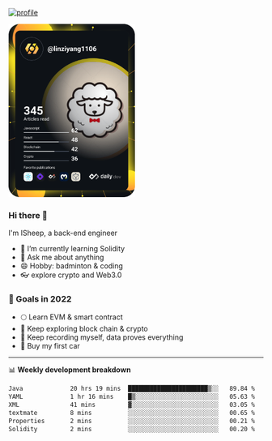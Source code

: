 [![profile](https://user-images.githubusercontent.com/54968314/208005045-e4b42f3b-833d-4242-bfcc-e764865553a2.svg)](https://www.calligrapher.ai/)

<a href="https://app.daily.dev/linziyang1106"><img src="/devcard.png" width="250" alt="ISheep's Dev Card"/></a>

### Hi there 🐏

I'm ISheep, a back-end engineer

- 🔭 I’m currently learning Solidity
- 💬 Ask me about anything
- 😄 Hobby: badminton & coding
- 👓 explore crypto and Web3.0

### 🚀 Goals in 2022
+ 🌕 Learn EVM & smart contract
+ 🤔 Keep exploring block chain & crypto
+ 🐏 Keep recording myself, data proves everything
+ 🚗 Buy my first car

-------

📊 **Weekly development breakdown**
<!--START_SECTION:waka-->

```text
Java             20 hrs 19 mins  ██████████████████████▒░░   89.84 %
YAML             1 hr 16 mins    █▒░░░░░░░░░░░░░░░░░░░░░░░   05.63 %
XML              41 mins         ▓░░░░░░░░░░░░░░░░░░░░░░░░   03.05 %
textmate         8 mins          ░░░░░░░░░░░░░░░░░░░░░░░░░   00.65 %
Properties       2 mins          ░░░░░░░░░░░░░░░░░░░░░░░░░   00.21 %
Solidity         2 mins          ░░░░░░░░░░░░░░░░░░░░░░░░░   00.20 %
```

<!--END_SECTION:waka-->
